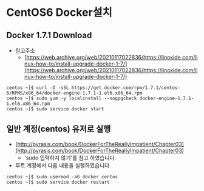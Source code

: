 # CentOS6 Docker설치

## Docker 1.7.1 Download

* 참고주소 
  - [https://web.archive.org/web/20210117022836/https://linoxide.com/linux-how-to/install-upgrade-docker-1-7/](https://web.archive.org/web/20210117022836/https://linoxide.com/linux-how-to/install-upgrade-docker-1-7/)

```shell
centos ~]$ curl -O -sSL https://get.docker.com/rpm/1.7.1/centos-6/RPMS/x86_64/docker-engine-1.7.1-1.el6.x86_64.rpm
centos ~]$ sudo yum -y localinstall --nogpgcheck docker-engine-1.7.1-1.el6.x86_64.rpm
centos ~]$ sudo service docker start
```

## 일반 계정(centos) 유저로 실행

- [http://pyrasis.com/book/DockerForTheReallyImpatient/Chapter03](http://pyrasis.com/book/DockerForTheReallyImpatient/Chapter03)
    - 'sudo 입력하지 않기'를 참고 하였습니다.
- 루트 계정에서 다음 내용을 실행하였습니다.

```shell
centos ~]$ sudo usermod -aG docker centos
centos ~]$ sudo service docker restart
```
